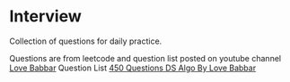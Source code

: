 # Interview
Collection of questions for daily practice.

Questions are from leetcode and question list posted on youtube channel [Love Babbar](https://www.youtube.com/channel/UCQHLxxBFrbfdrk1jF0moTpw)
Question List [450 Questions DS Algo By Love Babbar](https://drive.google.com/file/d/1FMdN_OCfOI0iAeDlqswCiC2DZzD4nPsb/view)
